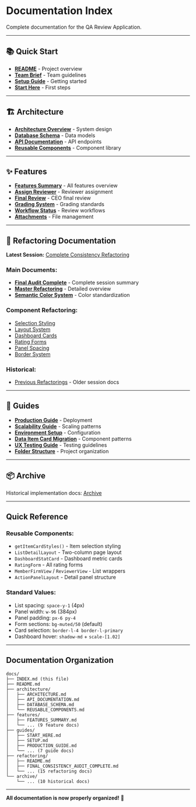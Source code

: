 # Documentation Index

Complete documentation for the QA Review Application.

---

## 📚 Quick Start

- **[README](../README.md)** - Project overview
- **[Team Brief](../TEAM_BRIEF.md)** - Team guidelines
- **[Setup Guide](./guides/SETUP.md)** - Getting started
- **[Start Here](./guides/START_HERE.md)** - First steps

---

## 🏗️ Architecture

- **[Architecture Overview](./architecture/ARCHITECTURE.md)** - System design
- **[Database Schema](./architecture/DATABASE_SCHEMA.md)** - Data models
- **[API Documentation](./architecture/API_DOCUMENTATION.md)** - API endpoints
- **[Reusable Components](./architecture/REUSABLE_COMPONENTS.md)** - Component library

---

## ✨ Features

- **[Features Summary](./features/FEATURES_SUMMARY.md)** - All features overview
- **[Assign Reviewer](./features/ASSIGN_REVIEWER_FEATURE.md)** - Reviewer assignment
- **[Final Review](./features/FINAL_REVIEW_FEATURE.md)** - CEO final review
- **[Grading System](./features/GRADING_SYSTEM_UPDATE.md)** - Grading standards
- **[Workflow Status](./features/REVIEW_STATUS_WORKFLOW_UPDATE.md)** - Review workflows
- **[Attachments](./features/DYNAMIC_ATTACHMENTS_IMPLEMENTATION.md)** - File management

---

## 🔧 Refactoring Documentation

**Latest Session:** [Complete Consistency Refactoring](./refactoring/FINAL_CONSISTENCY_AUDIT_COMPLETE.md)

### Main Documents:
- **[Final Audit Complete](./refactoring/FINAL_CONSISTENCY_AUDIT_COMPLETE.md)** - Complete session summary
- **[Master Refactoring](./refactoring/MASTER_CONSISTENCY_REFACTORING.md)** - Detailed overview
- **[Semantic Color System](./refactoring/SEMANTIC_COLOR_SYSTEM_FIX.md)** - Color standardization

### Component Refactoring:
- [Selection Styling](./refactoring/SELECTION_STYLING_FIX.md)
- [Layout System](./refactoring/LAYOUT_REFACTORING_COMPLETE.md)
- [Dashboard Cards](./refactoring/DASHBOARD_REFACTORING_SUMMARY.md)
- [Rating Forms](./refactoring/RATING_FORM_REFACTORING_COMPLETE.md)
- [Panel Spacing](./refactoring/FINAL_REVIEW_PANEL_CONSISTENCY_FIX.md)
- [Border System](./refactoring/BORDER_SEPARATION_FIX.md)

### Historical:
- [Previous Refactorings](./refactoring/) - Older session docs

---

## 📖 Guides

- **[Production Guide](./guides/PRODUCTION_GUIDE.md)** - Deployment
- **[Scalability Guide](./guides/SCALABILITY_GUIDE.md)** - Scaling patterns
- **[Environment Setup](./guides/ENV_SETUP.md)** - Configuration
- **[Data Item Card Migration](./guides/DATA_ITEM_CARD_MIGRATION.md)** - Component patterns
- **[UX Testing Guide](./guides/UX_TESTING_GUIDE.md)** - Testing guidelines
- **[Folder Structure](./guides/FOLDER_STRUCTURE.md)** - Project organization

---

## 📦 Archive

Historical implementation docs: [Archive](./archive/)

---

## Quick Reference

### Reusable Components:
- `getItemCardStyles()` - Item selection styling
- `ListDetailLayout` - Two-column page layout
- `DashboardStatCard` - Dashboard metric cards
- `RatingForm` - All rating forms
- `MemberFirmView` / `ReviewerView` - List wrappers
- `ActionPanelLayout` - Detail panel structure

### Standard Values:
- List spacing: `space-y-1` (4px)
- Panel width: `w-96` (384px)
- Panel padding: `px-6 py-4`
- Form sections: `bg-muted/50` (default)
- Card selection: `border-l-4 border-l-primary`
- Dashboard hover: `shadow-md` + `scale-[1.02]`

---

## Documentation Organization

```
docs/
├── INDEX.md (this file)
├── README.md
├── architecture/
│   ├── ARCHITECTURE.md
│   ├── API_DOCUMENTATION.md
│   ├── DATABASE_SCHEMA.md
│   └── REUSABLE_COMPONENTS.md
├── features/
│   ├── FEATURES_SUMMARY.md
│   └── ... (9 feature docs)
├── guides/
│   ├── START_HERE.md
│   ├── SETUP.md
│   ├── PRODUCTION_GUIDE.md
│   └── ... (7 guide docs)
├── refactoring/
│   ├── README.md
│   ├── FINAL_CONSISTENCY_AUDIT_COMPLETE.md
│   └── ... (15 refactoring docs)
└── archive/
    └── ... (10 historical docs)
```

---

**All documentation is now properly organized!** 📁

